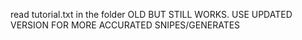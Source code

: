 read tutorial.txt in the folder
OLD BUT STILL WORKS.
USE UPDATED VERSION FOR MORE ACCURATED SNIPES/GENERATES
